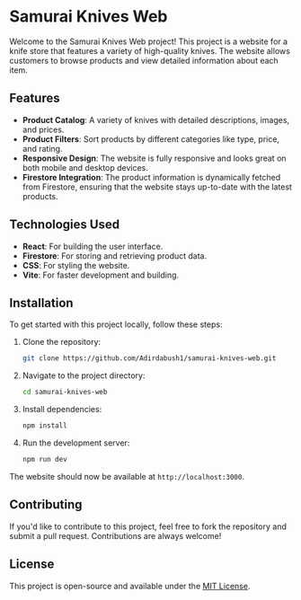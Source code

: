 # Samurai Knives Web

Welcome to the Samurai Knives Web project! This project is a website for a knife store that features a variety of high-quality knives. The website allows customers to browse products and view detailed information about each item.

## Features

- **Product Catalog**: A variety of knives with detailed descriptions, images, and prices.
- **Product Filters**: Sort products by different categories like type, price, and rating.
- **Responsive Design**: The website is fully responsive and looks great on both mobile and desktop devices.
- **Firestore Integration**: The product information is dynamically fetched from Firestore, ensuring that the website stays up-to-date with the latest products.

## Technologies Used

- **React**: For building the user interface.
- **Firestore**: For storing and retrieving product data.
- **CSS**: For styling the website.
- **Vite**: For faster development and building.

## Installation

To get started with this project locally, follow these steps:

1. Clone the repository:

   ```bash
   git clone https://github.com/Adirdabush1/samurai-knives-web.git
   ```

2. Navigate to the project directory:

   ```bash
   cd samurai-knives-web
   ```

3. Install dependencies:

   ```bash
   npm install
   ```

4. Run the development server:

   ```bash
   npm run dev
   ```

The website should now be available at `http://localhost:3000`.

## Contributing

If you'd like to contribute to this project, feel free to fork the repository and submit a pull request. Contributions are always welcome!

## License

This project is open-source and available under the [MIT License](LICENSE).
